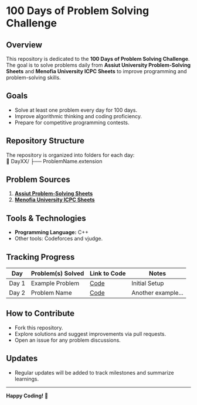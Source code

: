 # 100 Days of Problem Solving Challenge  

## Overview  
This repository is dedicated to the **100 Days of Problem Solving Challenge**. The goal is to solve problems daily from **Assiut University Problem-Solving Sheets** and **Menofia University ICPC Sheets** to improve programming and problem-solving skills.  

## Goals  
- Solve at least one problem every day for 100 days.  
- Improve algorithmic thinking and coding proficiency.  
- Prepare for competitive programming contests.  

## Repository Structure  
The repository is organized into folders for each day:  
📂 DayXX/
├── ProblemName.extension


## Problem Sources  
1. **[Assiut Problem-Solving Sheets](https://docs.google.com/spreadsheets/d/1EbbsotAwb0zuuwxyzs8l2qh8twqw-sNcNbAjCK1kXaE/htmlview?fbclid=IwAR0CfmvAgCxo48_3MBrnOyxQv2oEjFexGOY3R7t1NV9LIcsQHY6sstU6kB0)**  
2. **[Menofia University ICPC Sheets](https://vjudge.net/contest/677780#google_vignette)**  

## Tools & Technologies  
- **Programming Language:** C++
- Other tools: Codeforces and vjudge.  

## Tracking Progress  
| Day   | Problem(s) Solved | Link to Code                   | Notes              |  
|-------|--------------------|-------------------------------|--------------------|  
| Day 1 | Example Problem    | [Code](Day01/HelloWorld.java) | Initial Setup      |  
| Day 2 | Problem Name       | [Code](Day02/ProblemName.java)| Another example... |  

## How to Contribute  
- Fork this repository.  
- Explore solutions and suggest improvements via pull requests.  
- Open an issue for any problem discussions.  

## Updates  
- Regular updates will be added to track milestones and summarize learnings.  

---

**Happy Coding! 🚀**  


